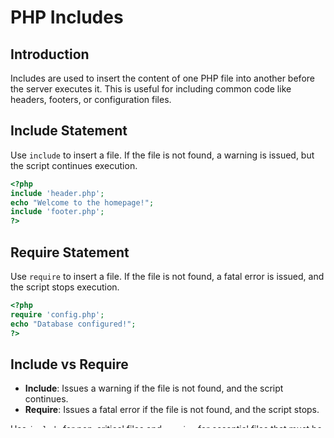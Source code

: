 # PHP Includes

## Introduction

Includes are used to insert the content of one PHP file into another before the server executes it. This is useful for including common code like headers, footers, or configuration files.

## Include Statement

Use `include` to insert a file. If the file is not found, a warning is issued, but the script continues execution.

```php
<?php
include 'header.php';
echo "Welcome to the homepage!";
include 'footer.php';
?>
```

## Require Statement

Use `require` to insert a file. If the file is not found, a fatal error is issued, and the script stops execution.

```php
<?php
require 'config.php';
echo "Database configured!";
?>
```

## Include vs Require

- **Include**: Issues a warning if the file is not found, and the script continues.
- **Require**: Issues a fatal error if the file is not found, and the script stops.

Use `include` for non-critical files and `require` for essential files that must be included for the script to function correctly.

## Include_once and Require_once

- `include_once`: Includes the file only if it hasn't been included before.
- `require_once`: Requires the file only if it hasn't been required before.

```php
<?php
include_once 'config.php';
require_once 'functions.php';
?>
```

## Benefits of Includes

- **Reusability**: Reuse code across multiple files.
- **Maintainability**: Update code in one place and reflect changes across all files.
- **Organization**: Keep code organized by separating different functionalities into different files.

## Example Structure

```plaintext
/project
    /includes
        header.php
        footer.php
        config.php
    index.php
```

### index.php

```php
<?php
include 'includes/header.php';
echo "Welcome to the homepage!";
include 'includes/footer.php';
?>
```

### includes/header.php

```php
<!DOCTYPE html>
<html lang="en">
<head>
    <meta charset="UTF-8">
    <title>My Website</title>
</head>
<body>
    <header>
        <h1>Welcome to My Website</h1>
    </header>
```

### includes/footer.php

```php
    <footer>
        <p>&copy; 2023 My Website</p>
    </footer>
</body>
</html>
```

## Security Considerations

- Avoid including files from external sources.
- Validate and sanitize any data used in included files to prevent security vulnerabilities.
- Use absolute paths to avoid including unintended files.